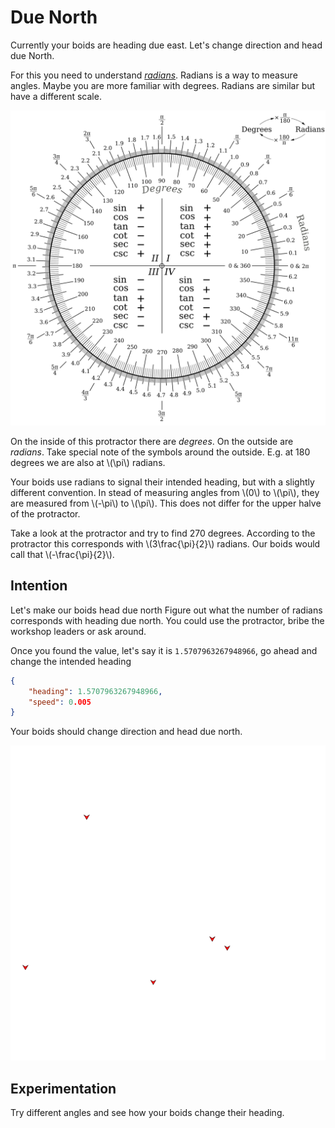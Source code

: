 # Due North
Currently your boids are heading due east. Let's change direction and 
head due North.

For this you need to understand [_radians_][radians]. Radians is a way to measure angles.
Maybe you are more familiar with degrees. Radians are similar but have a different
scale. 

![Protractor in degrees and radians](../image/degree-radian.svg)

On the inside of this protractor there are _degrees_. On the outside are _radians_.
Take special note of the symbols around the outside. E.g. at 180 degrees we are also
at \\(\pi\\) radians.

Your boids use radians to signal their intended heading, but with a slightly different
convention. In stead of measuring angles from \\(0\\) to \\(\pi\\), they are measured
from \\(-\pi\\) to \\(\pi\\). This does not differ for the upper halve of the protractor.

Take a look at the protractor and try to find 270 degrees. According to the protractor
this corresponds with \\(3\frac{\pi}{2}\\) radians. Our boids would call that
\\(-\frac{\pi}{2}\\).

## Intention
Let's make our boids head due north Figure out what the number of radians corresponds
with heading due north. You could use the protractor, bribe the workshop leaders or
ask around.

Once you found the value, let's say it is `1.5707963267948966`, go ahead and change
the intended heading

```json
{
    "heading": 1.5707963267948966,
    "speed": 0.005
}
```

Your boids should change direction and head due north.

![Boids heading due north](../image/due_north.png)

## Experimentation
Try different angles and see how your boids change their heading.

[radians]: https://en.wikipedia.org/wiki/Radian